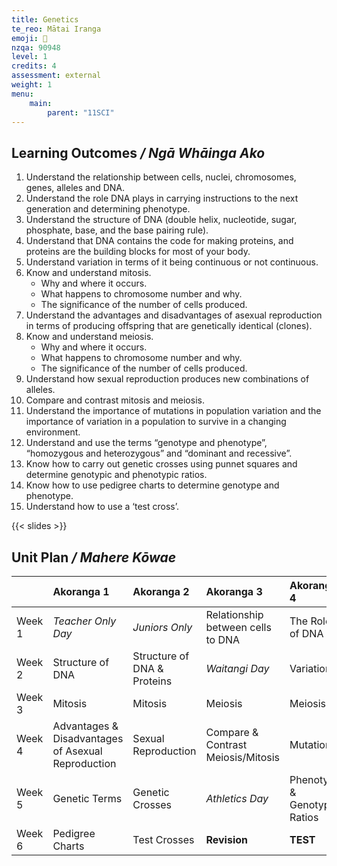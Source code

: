 ```yaml
---
title: Genetics
te_reo: Mātai Iranga
emoji: 🧬
nzqa: 90948
level: 1
credits: 4
assessment: external
weight: 1
menu:
    main:
        parent: "11SCI"
---
```


## Learning Outcomes _/ Ngā Whāinga Ako_ 

1. Understand the relationship between cells, nuclei, chromosomes, genes, alleles and DNA.
2. Understand the role DNA plays in carrying instructions to the next generation and determining phenotype.
3. Understand the structure of DNA (double helix, nucleotide, sugar, phosphate, base, and the base pairing rule).
4. Understand that DNA contains the code for making proteins, and proteins are the building blocks for most of your body.
5. Understand variation in terms of it being continuous or not continuous.
6. Know and understand mitosis.
    - Why and where it occurs.
    - What happens to chromosome number and why.
    - The significance of the number of cells produced.
7. Understand the advantages and disadvantages of asexual reproduction in terms of producing offspring that are genetically identical (clones).
8. Know and understand meiosis.
    - Why and where it occurs.
    - What happens to chromosome number and why.
    - The significance of the number of cells produced.
9. Understand how sexual reproduction produces new combinations of alleles.
10. Compare and contrast mitosis and meiosis.
11. Understand the importance of mutations in population variation and the importance of variation in a population to survive in a changing environment.
12. Understand and use the terms “genotype and phenotype”, “homozygous and heterozygous” and “dominant and recessive”.
13. Know how to carry out genetic crosses using punnet squares and determine genotypic and phenotypic ratios.
14. Know how to use pedigree charts to determine genotype and phenotype.
15. Understand how to use a ‘test cross’.

{{< slides >}}

## Unit Plan _/ Mahere Kōwae_ 

|        | Akoranga 1                                         | Akoranga 2                  | Akoranga 3                         | Akoranga 4                    |
|:-------|:---------------------------------------------------|:----------------------------|:-----------------------------------|:------------------------------|
| Week 1 | _Teacher Only Day_                                 | _Juniors Only_              | Relationship between cells to DNA  | The Role of DNA               |
| Week 2 | Structure of DNA                                   | Structure of DNA & Proteins | _Waitangi Day_                     | Variation                     |
| Week 3 | Mitosis                                            | Mitosis                     | Meiosis                            | Meiosis                       |
| Week 4 | Advantages & Disadvantages of Asexual Reproduction | Sexual Reproduction         | Compare & Contrast Meiosis/Mitosis | Mutations                     |
| Week 5 | Genetic Terms                                      | Genetic Crosses             | _Athletics Day_                    | Phenotypic & Genotypic Ratios |
| Week 6 | Pedigree Charts                                    | Test Crosses                | __Revision__                       | __TEST__                      |
